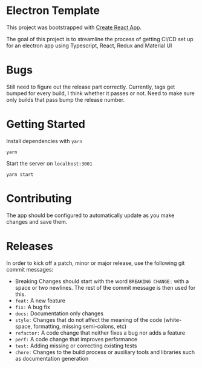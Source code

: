 # Electron Template

This project was bootstrapped with [Create React App](https://github.com/facebook/create-react-app).

The goal of this project is to streamline the process of getting CI/CD set up for an electron app using Typescript,
React, Redux and Material UI

# Bugs

Still need to figure out the release part correctly. Currently, tags get bumped for every build, I think whether it
passes or not. Need to make sure only builds that pass bump the release number.

# Getting Started

Install dependencies with `yarn`

```
yarn
```

Start the server on `localhost:3001`

```
yarn start
```

# Contributing

The app should be configured to automatically update as you make changes and save them.

# Releases

In order to kick off a patch, minor or major release, use the following git commit messages:

* Breaking Changes should start with the word `BREAKING CHANGE:` with a space or two newlines. The rest of the commit
  message is then used for this.
* `feat:` A new feature
* `fix:` A bug fix
* `docs:` Documentation only changes
* `style:` Changes that do not affect the meaning of the code (white-space, formatting, missing semi-colons, etc)
* `refactor:` A code change that neither fixes a bug nor adds a feature
* `perf:` A code change that improves performance
* `test:` Adding missing or correcting existing tests
* `chore:` Changes to the build process or auxiliary tools and libraries such as documentation generation